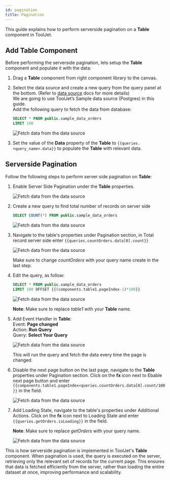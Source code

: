 ```yaml
---
id: pagination
title: Pagination
---
```


This guide explains how to perform serverside pagination on a **Table** component in ToolJet.

<div >

## Add Table Component

Before performing the serverside pagination, lets setup the **Table** component and populate it with the data:

1. Drag a **Table** component from right component library to the canvas.
2. Select the data source and create a new query from the query panel at the bottom. (Refer to [data source](/docs/data-sources/overview) docs for more details) <br/>
    We are going to use ToolJet’s Sample data source (Postgres) in this guide.<br/>
    Add the following query to fetch the data from database:

    ```sql
    SELECT * FROM public.sample_data_orders
    LIMIT 100
    ```

    <img className="screenshot-full" src="/img/widgets/table/serverside-operations/fetch-data-query.png" alt="Fetch data from the data source" />

3. Set the value of the **Data** property of the **Table** to `{{queries.<query_name>.data}}` to populate the **Table** with relevant data.

</div>

<div >

## Serverside Pagination

Follow the following steps to perform server side pagination on **Table**:

1. Enable Server Side Pagination under the **Table** properties.

    <img className="screenshot-full" src="/img/widgets/table/serverside-operations/pagiation-property.png" alt="Fetch data from the data source" />

2. Create a new query to find total number of records on server side

    ```sql
    SELECT COUNT(*) FROM public.sample_data_orders
    ```

    <img className="screenshot-full" src="/img/widgets/table/serverside-operations/pagiation-count.png" alt="Fetch data from the data source" />

3. Navigate to the table's properties under Pagination section, in Total record server side enter `{{queries.countOrders.data[0].count}}` 
    
    <img className="screenshot-full" src="/img/widgets/table/serverside-operations/pagiation-total-record.png" alt="Fetch data from the data source" />
    
    Make sure to change *countOrders* with your query name create in the last step.
    
4. Edit the query, as follow:
    
    ```sql
    SELECT * FROM public.sample_data_orders
    LIMIT 100 OFFSET {{(components.table1.pageIndex-1)*100}}
    ```
    
    <img className="screenshot-full" src="/img/widgets/table/serverside-operations/pagiation-query.png" alt="Fetch data from the data source" />
    
    **Note**: Make sure to replace *table1* with your **Table** name.
    
5. Add Event Handler in **Table**:<br/>
    Event: **Page changed**<br/>
    Action: **Run Query**<br/>
    Query: **Select Your Query**
    
    <img className="screenshot-full" src="/img/widgets/table/serverside-operations/pagiation-eh.png" alt="Fetch data from the data source" />
    
    This will run the query and fetch the data every time the page is changed.
    
6. Disable the next page button on the last page, navigate to the **Table** properties under Pagination section. Click on the **fx** icon next to Ebable next page button and enter `{{components.table1.pageIndex<queries.countOrders.data[0].count/100}}` in the field.
    
    <img className="screenshot-full" src="/img/widgets/table/serverside-operations/pagiation-next-page.png" alt="Fetch data from the data source" />
    
7. Add Loading State, navigate to the table's properties under Additional Actions. Click on the **fx** icon next to Loading State and enter `{{queries.getOrders.isLoading}}` in the field.

    **Note**: Make sure to replace *getOrders* with your query name.

    <img className="screenshot-full" src="/img/widgets/table/serverside-operations/pagiation-loading.png" alt="Fetch data from the data source" />

This is how serverside pagination is implemented in ToolJet's **Table** component. When pagination is used, the query is executed on the server, retrieving only the relevant set of records for the current page. This ensures that data is fetched efficiently from the server, rather than loading the entire dataset at once, improving performance and scalability.

</div>
